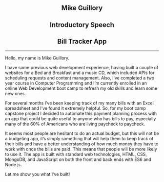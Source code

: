 ## <center>Mike Guillory</center>
## <center>Introductory Speech</center>
## <center>Bill Tracker App</center>

---

Hello, my name is Mike Guillory.

I have some previous web development experience, having built a couple of websites for a Bed and Breakfast and a music CD, which included APIs for scheduling requests and content management. Also, I’ve completed a two year course in Computer Programming and I’m currently enrolled in an online Web Development boot camp to refresh my old skills and learn some new ones.

For several months I’ve been keeping track of my many bills with an Excel spreadsheet and I’ve found it extremely helpful. So, for my boot camp capstone project I decided to automate this payment planning process with an app that could be quite useful to anyone who has bills to pay, especially many of the 60% of Americans who are living paycheck to paycheck.

It seems most people are hesitant to do an actual budget, but this will not be a budgeting app, it’s simply something that will help them to keep track of their bills and have a better understanding of how much money they have to work with once the bills are paid. This means that people will be more likely to use it.
The app is built with standard web technologies, HTML, CSS, MongoDB, and JavaScript on both the front and back ends with ES6 and Node.js.

Let me show you what I’ve built!
